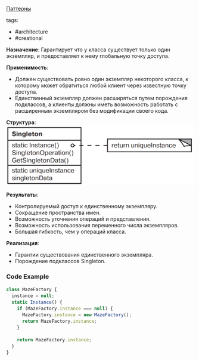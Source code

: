 [Паттерны](../../Patterns.md)

tags:

- #architecture
- #creational

**Назначение**: Гарантирует что у класса существует только один экземпляр, и предоставляет к нему глобальную точку доступа.

**Применимость**:

- Должен существовать ровно один экземпляр некоторого класса, к которому может обратиться любой клиент через известную точку доступа.
- Единственный экземпляр должен расширяться путем порождения подклассов, а клиенты должны иметь возможность работать с расширенным экземпляром без модификации своего кода.

**Структура**:
![Singleton](./Singleton.png)

**Результаты**:

- Контролируемый доступ к единственному экземпляру.
- Сокращение пространства имен.
- Возможность уточнения операций и представления.
- Возможность использования переменного числа экземпляров.
- Большая гибкость, чем у операций класса.

**Реализация**:

- Гарантии существования единственного экземпляра.
- Порождение подклассов Singleton.

### Code Example

```jsx
class MazeFactory {
  instance = null;
  static Instance() {
    if (MazeFactory.instance === null) {
      MazeFactory.instance = new MazeFactory();
      return MazeFactory.instance;
    }

    return MazeFactory.instance;
  }
}
```
